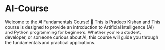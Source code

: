 # AI-Course
Welcome to the AI Fundamentals Course! 🚀 This is Pradeep Kishan and This course is designed to provide an introduction to Artificial Intelligence (AI) and Python programming for beginners. Whether you're a student, developer, or someone curious about AI, this course will guide you through the fundamentals and practical applications.
